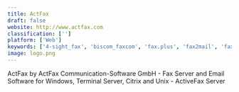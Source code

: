 ```yaml
---
title: ActFax
draft: false 
website: http://www.actfax.com
classification: ['']
platform: ['Web']
keywords: ['4-sight_fax', 'biscom_faxcom', 'fax.plus', 'fax2mail', 'faxtalk_faxcenter_pro', 'gfi_faxmaker', 'goldfax', 'hylafax', 'ictbroadcast', 'ictdialer', 'officesuite', 'opentext_rightfax_fax_server', 'ringcentral_fax', 'sfax', 'snappy_fax', 'star2star', 'xm_fax', 'efax', 'mfax', 'myfax']
image: logo.png
---
```

ActFax by ActFax Communication-Software GmbH - Fax Server and Email Software for Windows, Terminal Server, Citrix and Unix - ActiveFax Server